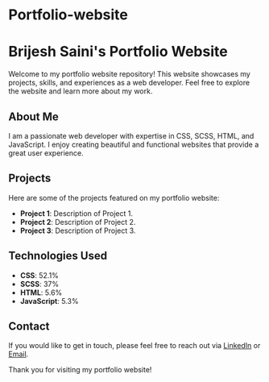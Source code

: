 # Portfolio-website
# Brijesh Saini's Portfolio Website

Welcome to my portfolio website repository! This website showcases my projects, skills, and experiences as a web developer. Feel free to explore the website and learn more about my work.

## About Me

I am a passionate web developer with expertise in CSS, SCSS, HTML, and JavaScript. I enjoy creating beautiful and functional websites that provide a great user experience.

## Projects

Here are some of the projects featured on my portfolio website:

- **Project 1**: Description of Project 1.
- **Project 2**: Description of Project 2.
- **Project 3**: Description of Project 3.

## Technologies Used

- **CSS**: 52.1%
- **SCSS**: 37%
- **HTML**: 5.6%
- **JavaScript**: 5.3%

## Contact

If you would like to get in touch, please feel free to reach out via [LinkedIn]([https://www.linkedin.com/in/your-profile](https://www.linkedin.com/in/brijesh-saini-5420b924b)) or [Email](mailto:sainibrijesh058@gmail.com).

Thank you for visiting my portfolio website!
